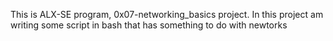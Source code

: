 This is ALX-SE program, 0x07-networking_basics project. In this project am writing some script in bash that has something to do with newtorks
